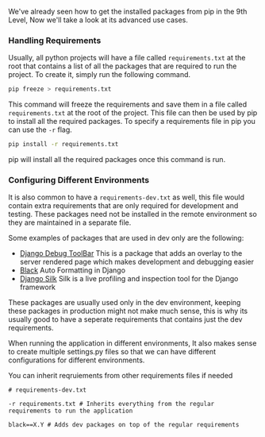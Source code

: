 We've already seen how to get the installed packages from pip in the 9th Level, Now we'll take a look at its advanced use cases.
### Handling Requirements

Usually, all python projects will have a file called `requirements.txt` at the root that contains a list of all the packages that are required to run the project. To create it, simply run the following command.

```bash
pip freeze > requirements.txt
```

This command will freeze the requirements and save them in a file called `requirements.txt` at the root of the project. This file can then be used by pip to install all the required packages. To specify a requirements file in pip you can use the `-r` flag.

```bash
pip install -r requirements.txt
```

pip will install all the required packages once this command is run. 
### Configuring Different Environments

It is also common to have a `requirements-dev.txt` as well, this file would contain extra requirements that are only required for development and testing. These packages need not be installed in the remote environment so they are maintained in a separate file. 

Some examples of packages that are used in dev only are the following: 
- [Django Debug ToolBar](https://django-debug-toolbar.readthedocs.io/en/latest/installation.html)
    This is a package that adds an overlay to the server rendered page which makes development and debugging easier
- [Black](https://djangopackages.org/packages/p/black/)
    Auto Formatting in Django
- [Django Silk](https://github.com/jazzband/django-silk)
    Silk is a live profiling and inspection tool for the Django framework

These packages are usually used only in the dev environment, keeping these packages in production might not make much sense, this is why its usually good to have a seperate requirements that contains just the dev requirements.

When running the application in different environments, It also makes sense to create multiple settings.py files so that we can have different configurations for different environments.

You can inherit reqruiements from other requirements files if needed

```requirements
# requirements-dev.txt

-r requirements.txt # Inherits everything from the regular requirements to run the application

black==X.Y # Adds dev packages on top of the regular requirements
```